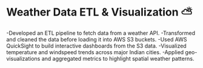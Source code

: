 # Weather Data ETL & Visualization ⛅️
-Developed an ETL pipeline to fetch data from a weather API.
-Transformed and cleaned the data before loading it into AWS S3 buckets.
-Used AWS QuickSight to build interactive dashboards from the S3 data.
-Visualized temperature and windspeed trends across major Indian cities.
-Applied geo-visualizations and aggregated metrics to highlight spatial weather patterns.
